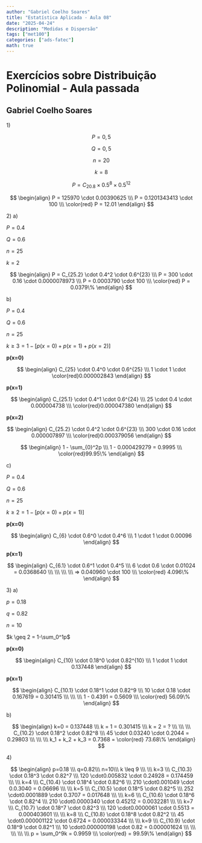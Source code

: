 ```yaml
---
author: "Gabriel Coelho Soares"
title: "Estatística Aplicada - Aula 08"
date: "2025-04-24"
description: "Medidas e Dispersão"
tags: ["met100"]
categories: ["ads-fatec"]
math: true
---
```

# Exercícios sobre Distribuição Polinomial - Aula passada

## Gabriel Coelho Soares

1\)

$$ P = 0,5 $$

$$ Q = 0,5 $$

$$ n = 20 $$

$$ k = 8 $$

$$
P = C_{20.8} \times 0.5^8 \times 0.5^{12}
$$

$$
\begin{align}
P = 125970 \cdot 0.00390625
\\\ P = 0.1201343413 \cdot 100
\\\ \color{red} P = 12.01
\end{align}
$$

2\) a\)

$P = 0.4$

$Q = 0.6$

$n = 25$

$k = 2$

$$
\begin{align}
P = C_{25.2} \cdot 0.4^2 \cdot 0.6^{23} \\\
P = 300 \cdot 0.16 \cdot 0.0000078973 \\\
P = 0.0003790 \cdot 100 \\\
\color{red} P = 0.0379\%
\end{align}
$$

b\)

$P = 0.4$

$Q = 0.6$

$n = 25$

$k \geq 3 = 1-[p(x=0) + p(x=1) + p(x=2)]$

**p(x=0)**

$$
\begin{align}
C_{25} \cdot 0.4^0 \cdot 0.6^{25} \\\
1 \cdot 1 \cdot \color{red}0.000002843
\end{align}
$$

**p(x=1)**

$$
\begin{align}
C_{25.1} \cdot 0.4^1 \cdot 0.6^{24} \\\
25 \cdot 0.4 \cdot 0.000004738 \\\
\color{red}0.000047380
\end{align}
$$

**p(x=2)**

$$
\begin{align}
C_{25.2} \cdot 0.4^2 \cdot 0.6^{23} \\\
300 \cdot 0.16 \cdot 0.000007897 \\\
\color{red}0.000379056
\end{align}
$$

$$
\begin{align}
1 - \sum_{0}^2p \\\
1 - 0.000429279 = 0.9995 \\\
\color{red}99.95\%
\end{align}
$$

c\)

$P = 0.4$

$Q = 0.6$

$n = 25$

$k \geq 2 = 1-[p(x=0) + p(x=1)]$

**p(x=0)**

$$
\begin{align}
C_{6} \cdot 0.6^0 \cdot 0.4^6 \\\
1 \cdot 1 \cdot 0.00096
\end{align}
$$

**p(x=1)**

$$
\begin{align}
C_{6.1} \cdot 0.6^1 \cdot 0.4^5 \\\
6 \cdot 0.6 \cdot 0.01024 = 0.0368640 \\\
\\\ \\\ \\\
=> 0.040960 \cdot 100
\\\ \color{red} 4.096\%
\end{align}
$$

3\) a\)

$p=0.18$

$q=0.82$

$n=10$

$k \geq 2 = 1-\sum_0^1p$

**p(x=0)**

$$
\begin{align}
C_{10} \cdot 0.18^0 \cdot 0.82^{10} \\\
1 \cdot 1 \cdot 0.137448
\end{align}
$$

**p(x=1)**

$$
\begin{align}
C_{10.1} \cdot 0.18^1 \cdot 0.82^9 \\\
10 \cdot 0.18 \cdot 0.167619 = 0.301415
\\\ \\\ \\\
1 - 0.4391 = 0.5609 \\\
\color{red} 56.09\%
\end{align}
$$

b\)

$$
\begin{align}
k=0 = 0.137448 \\\
k = 1 = 0.301415 \\\
k = 2 = ?
\\\ \\\ \\\
C_{10.2} \cdot 0.18^2 \cdot 0.82^8
\\\
45 \cdot 0.03240 \cdot 0.2044 = 0.29803
\\\ \\\ \\\
k_1 + k_2 + k_3 = 0.7368 = \color{red} 73.68\%
\end{align}
$$

4\)

$$
\begin{align}
p=0.18 \\\
q=0.82\\\
n=10\\\
k \leq 9
\\\ \\\
k=3
\\\ C_{10.3} \cdot 0.18^3 \cdot 0.82^7 \\\
120 \cdot0.005832 \cdot 0.24928 = 0.174459 \\\
\\\ k=4
\\\ C_{10.4} \cdot 0.18^4 \cdot 0.82^6 \\\
210 \cdot0.001049 \cdot 0.0.3040 = 0.06696 \\\
\\\ k=5
\\\ C_{10.5} \cdot 0.18^5 \cdot 0.82^5 \\\
252 \cdot0.0001889 \cdot 0.3707 = 0.017648 \\\
\\\ k=6
\\\ C_{10.6} \cdot 0.18^6 \cdot 0.82^4 \\\
210 \cdot0.0000340 \cdot 0.45212 = 0.0032281 \\\
\\\ k=7
\\\ C_{10.7} \cdot 0.18^7 \cdot 0.82^3 \\\
120 \cdot0.0000061 \cdot 0.5513 = 0.000403601 \\\
\\\ k=8
\\\ C_{10.8} \cdot 0.18^8 \cdot 0.82^2 \\\
45 \cdot0.000001122 \cdot 0.6724 = 0.000033344 \\\
\\\ k=9
\\\ C_{10.9} \cdot 0.18^9 \cdot 0.82^1 \\\
10 \cdot0.000000198 \cdot 0.82 = 0.000001624 \\\
\\\ \\\ \\\ \\\
p = \sum_0^9k = 0.9959 \\\
\color{red} = 99.59\%
\end{align}
$$

